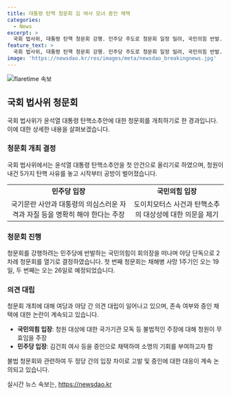 ```yaml
---
title: 대통령 탄핵 청문회 김 여사 모녀 증인 채택
categories:
  - News
excerpt: >
  국회 법사위, 대통령 탄핵 청문회 강행. 민주당 주도로 청문회 일정 밀려, 국민의힘 반발. 국회법 위배 주장하며 논쟁. 야당, 청문회 불출석 의문 증인 고발 검토. 2차례 청문회 예정, 수사외압 의혹 주목.
feature_text: >
  국회 법사위, 대통령 탄핵 청문회 강행. 민주당 주도로 청문회 일정 밀려, 국민의힘 반발. 국회법 위배 주장하며 논쟁. 야당, 청문회 불출석 의문 증인 고발 검토. 2차례 청문회 예정, 수사외압 의혹 주목.
image: 'https://newsdao.kr/res/images/meta/newsdao_breakingnews.jpg'
---
```


<p><img src="https://newsdao.kr/res/images/meta/newsdao_breakingnews.jpg" alt="flaretime 속보" /></p>

<h2 data-ke-size="size26">국회 법사위 청문회</h2>

<p data-ke-size="size16">국회 법사위가 윤석열 대통령 탄핵소추안에 대한 청문회를 개최하기로 한 경과입니다. 이에 대한 상세한 내용을 살펴보겠습니다.</p>

<h3><b>청문회 개최 결정</b></h3>

<p data-ke-size="size16">국회 법사위에서는 윤석열 대통령 탄핵소추안을 첫 안건으로 올리기로 하였으며, 청원이 내건 5가지 탄핵 사유를 놓고 시작부터 공방이 벌어졌습니다.</p>

<table>
    <tr>
        <td style="text-align: center; height: 17px;"><b>민주당 입장</b></td>
        <td style="text-align: center; height: 17px;"><b>국민의힘 입장</b></td>
    </tr>
    <tr>
        <td style="text-align: center; height: 17px;">국기문란 사안과 대통령의 의심스러운 자격과 자질 등을 명확히 해야 한다는 주장</td>
        <td style="text-align: center; height: 17px;">도이치모터스 사건과 탄핵소추의 대상성에 대한 의문을 제기</td>
    </tr>
</table>

<h3><b>청문회 진행</b></h3>

<p data-ke-size="size16">청문회를 강행하려는 민주당에 반발하는 국민의힘이 회의장을 떠나며 야당 단독으로 2차례 청문회를 열기로 결정하였습니다. 첫 번째 청문회는 채해병 사망 1주기인 오는 19일, 두 번째는 오는 26일로 예정되었습니다.</p>

<h3><b>의견 대립</b></h3>

<p data-ke-size="size16">청문회 개최에 대해 여당과 야당 간 의견 대립이 일어나고 있으며, 존속 여부와 증인 채택에 대한 논란이 계속되고 있습니다.</p>

<ul>
    <li><b>국민의힘 입장</b>: 청원 대상에 대한 국가기관 모독 등 불법적인 주장에 대해 청원이 무효임을 주장</li>
    <li><b>민주당 입장</b>: 김건희 여사 등을 증인으로 채택하여 소명의 기회를 부여하고자 함</li>
</ul>

<p data-ke-size="size16">불법 청문회와 관련하여 두 정당 간의 입장 차이로 고발 및 증인에 대한 대응이 계속 논의되고 있습니다.</p>
실시간 뉴스 속보는, <a href="https://newsdao.kr" rel="dofollow">https://newsdao.kr</a>


